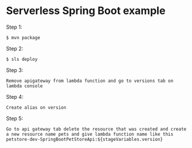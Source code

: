 # Serverless Spring Boot example
Step 1:
```
$ mvn package
```
Step 2:
```
$ sls deploy
```
Step 3:
```
Remove apigateway from lambda function and go to versions tab on lambda console
```
Step 4:
```
Create alias on version 
```
Step 5:
```
Go to api gateway tab delete the resource that was created and create a new resource name pets and give lambda function name like this petstore-dev-SpringBootPetStoreApi:${stageVariables.version} 
```
